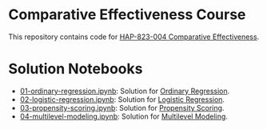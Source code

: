 # Comparative Effectiveness Course

This repository contains code for [HAP-823-004 Comparative Effectiveness](http://openonlinecourses.com/causalanalysis/default.html).

# Solution Notebooks

- [01-ordinary-regression.ipynb](01-ordinary-regression.ipynb): Solution for [Ordinary Regression](http://openonlinecourses.com/causalanalysis/Ordinary%20Regression.asp).
- [02-logistic-regression.ipynb](02-logistic-regression.ipynb): Solution for [Logistic Regression](http://openonlinecourses.com/causalanalysis/Logistic%20Regression.asp).
- [03-propensity-scoring.ipynb](03-propensity-scoring.ipynb): Solution for [Propensity Scoring](http://openonlinecourses.com/causalanalysis/Propensity%20Scoring.asp).
- [04-multilevel-modeling.ipynb](04-multilevel-modeling.ipynb): Solution for [Multilevel Modeling](http://openonlinecourses.com/causalanalysis/Multi%2520Level%2520Regression.asp).
